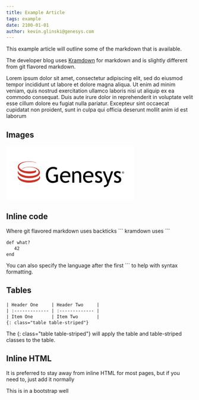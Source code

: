 ```yaml
---
title: Example Article
tags: example
date: 2100-01-01
author: kevin.glinski@genesys.com
---
```


This example article will outline some of the markdown that is available.  

The developer blog uses [Kramdown](http://kramdown.gettalong.org/quickref.html) for markdown and is slightly different from git flavored markdown.

Lorem ipsum dolor sit amet, consectetur adipiscing elit, sed do eiusmod tempor incididunt ut labore et dolore magna aliqua. Ut enim ad minim veniam, quis nostrud exercitation ullamco laboris nisi ut aliquip ex ea commodo consequat. Duis aute irure dolor in reprehenderit in voluptate velit esse cillum dolore eu fugiat nulla pariatur. Excepteur sint occaecat cupidatat non proident, sunt in culpa qui officia deserunt mollit anim id est laborum

## Images
![alt text](genesys.png "Logo Title Text 1")

## Inline code
Where git flavored markdown uses backticks \`\`\` kramdown uses ```

```{"language":"ruby"}
def what?
   42
end
```

You can also specify the language after the first ``` to help with syntax formatting.

## Tables

```
| Header One     | Header Two     |
| :------------- | :------------- |
| Item One       | Item Two       |
{: class="table table-striped"}
```

The {: class="table table-striped"} will apply the table and table-striped classes to the table.

## Inline HTML
It is preferred to stay away from inline HTML for most pages, but if you need to, just add it normally

<div class="well well-md"> This is in a bootstrap well</div>
